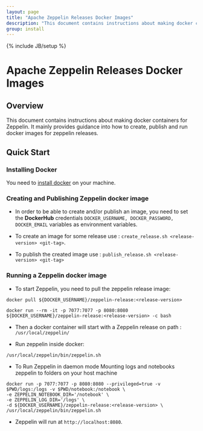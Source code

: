 ```yaml
---
layout: page
title: "Apache Zeppelin Releases Docker Images"
description: "This document contains instructions about making docker containers for Zeppelin. It mainly provides guidance into how to create, publish and run docker images for zeppelin releases."
group: install
---
```

<!--
Licensed under the Apache License, Version 2.0 (the "License");
you may not use this file except in compliance with the License.
You may obtain a copy of the License at

http://www.apache.org/licenses/LICENSE-2.0

Unless required by applicable law or agreed to in writing, software
distributed under the License is distributed on an "AS IS" BASIS,
WITHOUT WARRANTIES OR CONDITIONS OF ANY KIND, either express or implied.
See the License for the specific language governing permissions and
limitations under the License.
-->
{% include JB/setup %}

# Apache Zeppelin Releases Docker Images

<div id="toc"></div>

## Overview 
This document contains instructions about making docker containers for Zeppelin. It mainly provides guidance into how to create, publish and run docker images for zeppelin releases.

## Quick Start
### Installing Docker
You need to [install docker](https://docs.docker.com/engine/installation/) on your machine.

### Creating and Publishing Zeppelin docker image 
* In order to be able to create and/or publish an image, you need to set the **DockerHub** credentials `DOCKER_USERNAME, DOCKER_PASSWORD, DOCKER_EMAIL` variables as environment variables.
 
* To create an image for some release use :
`create_release.sh <release-version> <git-tag>`.
* To publish the created image use :
`publish_release.sh <release-version> <git-tag>`

### Running a Zeppelin  docker image 

* To start Zeppelin, you need to pull the zeppelin release image: 
```
docker pull ${DOCKER_USERNAME}/zeppelin-release:<release-version>

docker run --rm -it -p 7077:7077 -p 8080:8080 ${DOCKER_USERNAME}/zeppelin-release:<release-version> -c bash
```
* Then a docker container will start with a Zeppelin release on path :
`/usr/local/zeppelin/`

* Run zeppelin inside docker:
```
/usr/local/zeppelin/bin/zeppelin.sh
```

* To Run Zeppelin in daemon mode
Mounting logs and notebooks zeppelin to folders on your host machine

```
docker run -p 7077:7077 -p 8080:8080 --privileged=true -v $PWD/logs:/logs -v $PWD/notebook:/notebook \
-e ZEPPELIN_NOTEBOOK_DIR='/notebook' \
-e ZEPPELIN_LOG_DIR='/logs' \
-d ${DOCKER_USERNAME}/zeppelin-release:<release-version> \
/usr/local/zeppelin/bin/zeppelin.sh
```


* Zeppelin will run at `http://localhost:8080`.

